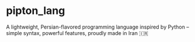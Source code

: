 # pipton_lang
A lightweight, Persian-flavored programming language inspired by Python – simple syntax, powerful features, proudly made in Iran 🇮🇷
